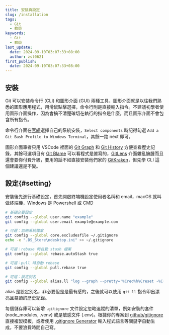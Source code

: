 ```yaml
---
title: 安裝與設定
slug: /installation
tags:
  - Git
  - 教學
keywords:
  - Git
  - 教學
last_update:
  date: 2024-09-10T03:07:33+08:00
  author: zsl0621
first_publish:
  date: 2024-09-10T03:07:33+08:00
---
```


## 安裝

Git 可以安裝命令行 (CLI) 和圖形介面 (GUI) 兩種工具，圖形介面就是以往我們熟悉的圖形應用程式，用滑鼠點擊選擇，命令行則是直接輸入指令。不建議初學者使用圖形介面操作，因為會搞不清楚確切在執行的指令是什麼，而且圖形介面不會包含所有指令。

<!-- truncate -->

命令行介面在[官網](https://git-scm.com/downloads)選擇自己的系統安裝，`Select components` 時記得勾選 `Add a Git Bash Profile to Windows Terminal`，其餘一路 next 即可。

圖形介面筆者只用 VSCode 裡面的 [Git Graph](https://marketplace.visualstudio.com/items?itemName=mhutchie.git-graph) 和 [Git History](https://marketplace.visualstudio.com/items?itemName=donjayamanne.githistory) 方便查看歷史記錄，其餘可選項目有 [Git Blame](https://marketplace.visualstudio.com/items?itemName=waderyan.gitblame) 可以看程式是誰寫的，[GitLens](https://marketplace.visualstudio.com/items?itemName=eamodio.gitlens) 介面雜亂臃腫而且還會要你付費升級，要用的話不如直接安裝他們家的 [GitKraken](https://www.gitkraken.com/)，但先學 CLI 這個建議還是不變。

## 設定{#setting}

安裝後先進行基礎設定，首先開啟終端機設定使用者名稱和 email，macOS 就叫做終端機，Windows 是 Powershell 或 CMD

```sh
# 基礎必要設定
git config --global user.name "example"
git config --global user.email example@example.com

# 可選：忽略系統檔案
git config --global core.excludesfile ~/.gitignore
echo -e ".DS_Store\ndesktop.ini" >> ~/.gitignore

# 可選：rebase 時自動 stash 檔案
git config --global rebase.autoStash true

# 可選：pull 時自動 rebase
git config --global pull.rebase true

# 可選：設定別名
git config --global alias.ll "log --graph --pretty='%Cred%h%Creset -%C(auto)%d%Creset %s %Cgreen(%ar) %C(bold blue)<%an>%Creset' --all"
```

alias 是設定別名，非必要但是是最有感的，之後就可以使用 `git ll` 指令印出漂亮且易讀的歷史紀錄。

每個儲存庫可以新增 `.gitignore` 文件設定忽略追蹤的清單，例如安裝的套件 (node_modules, .venv) 或是敏感文件 (.env)。根據你的專案到 [github/gitignore](https://github.com/github/gitignore) 直接複製模板，或者使用 [.gitignore Generator](https://www.git-tower.com/free-tools/gitignore/) 輸入程式語言等關鍵字自動生成，不要浪費時間自己寫。
